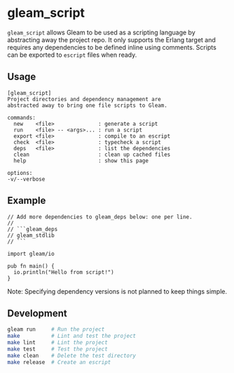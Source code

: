 # gleam_script

`gleam_script` allows Gleam to be used as a scripting language by abstracting away the project repo. It only supports the Erlang target and requires any dependencies to be defined inline using comments. Scripts can be exported to `escript` files when ready.

## Usage

```
[gleam_script]
Project directories and dependency management are
abstracted away to bring one file scripts to Gleam.

commands:
  new    <file>              : generate a script
  run    <file> -- <args>... : run a script
  export <file>              : compile to an escript
  check  <file>              : typecheck a script
  deps   <file>              : list the dependencies
  clean                      : clean up cached files
  help                       : show this page

options:
-v/--verbose
```

## Example

````gleam
// Add more dependencies to gleam_deps below: one per line.
//
// ```gleam_deps
// gleam_stdlib
// ```

import gleam/io

pub fn main() {
  io.println("Hello from script!")
}
`````

Note: Specifying dependency versions is not planned to keep things simple.

## Development

```sh
gleam run     # Run the project
make          # Lint and test the project
make lint     # Lint the project
make test     # Test the project
make clean    # Delete the test directory
make release  # Create an escript
```
